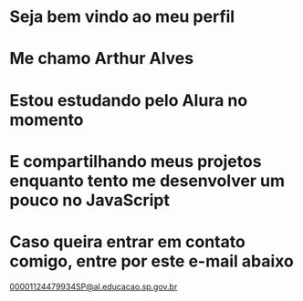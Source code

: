 # Seja bem vindo ao meu perfil
# Me chamo Arthur Alves
# Estou estudando pelo Alura no momento
# E compartilhando meus projetos enquanto tento me desenvolver um pouco no JavaScript
# Caso queira entrar em contato comigo, entre por este e-mail abaixo

00001124479934SP@al.educacao.sp.gov.br
